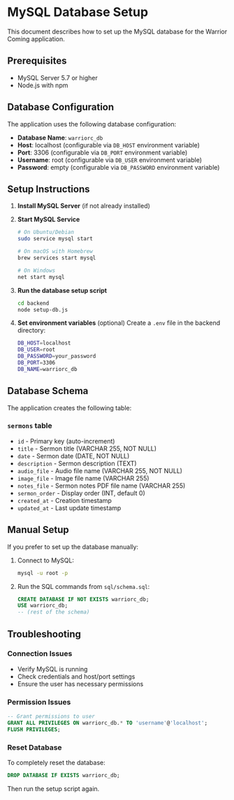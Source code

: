 # MySQL Database Setup

This document describes how to set up the MySQL database for the Warrior Coming application.

## Prerequisites

- MySQL Server 5.7 or higher
- Node.js with npm

## Database Configuration

The application uses the following database configuration:

- **Database Name**: `warriorc_db`
- **Host**: localhost (configurable via `DB_HOST` environment variable)
- **Port**: 3306 (configurable via `DB_PORT` environment variable)
- **Username**: root (configurable via `DB_USER` environment variable)
- **Password**: empty (configurable via `DB_PASSWORD` environment variable)

## Setup Instructions

1. **Install MySQL Server** (if not already installed)
   
2. **Start MySQL Service**
   ```bash
   # On Ubuntu/Debian
   sudo service mysql start
   
   # On macOS with Homebrew
   brew services start mysql
   
   # On Windows
   net start mysql
   ```

3. **Run the database setup script**
   ```bash
   cd backend
   node setup-db.js
   ```

4. **Set environment variables** (optional)
   Create a `.env` file in the backend directory:
   ```bash
   DB_HOST=localhost
   DB_USER=root
   DB_PASSWORD=your_password
   DB_PORT=3306
   DB_NAME=warriorc_db
   ```

## Database Schema

The application creates the following table:

### `sermons` table
- `id` - Primary key (auto-increment)
- `title` - Sermon title (VARCHAR 255, NOT NULL)
- `date` - Sermon date (DATE, NOT NULL)
- `description` - Sermon description (TEXT)
- `audio_file` - Audio file name (VARCHAR 255, NOT NULL)
- `image_file` - Image file name (VARCHAR 255)
- `notes_file` - Sermon notes PDF file name (VARCHAR 255)
- `sermon_order` - Display order (INT, default 0)
- `created_at` - Creation timestamp
- `updated_at` - Last update timestamp

## Manual Setup

If you prefer to set up the database manually:

1. Connect to MySQL:
   ```bash
   mysql -u root -p
   ```

2. Run the SQL commands from `sql/schema.sql`:
   ```sql
   CREATE DATABASE IF NOT EXISTS warriorc_db;
   USE warriorc_db;
   -- (rest of the schema)
   ```

## Troubleshooting

### Connection Issues
- Verify MySQL is running
- Check credentials and host/port settings
- Ensure the user has necessary permissions

### Permission Issues
```sql
-- Grant permissions to user
GRANT ALL PRIVILEGES ON warriorc_db.* TO 'username'@'localhost';
FLUSH PRIVILEGES;
```

### Reset Database
To completely reset the database:
```sql
DROP DATABASE IF EXISTS warriorc_db;
```
Then run the setup script again.